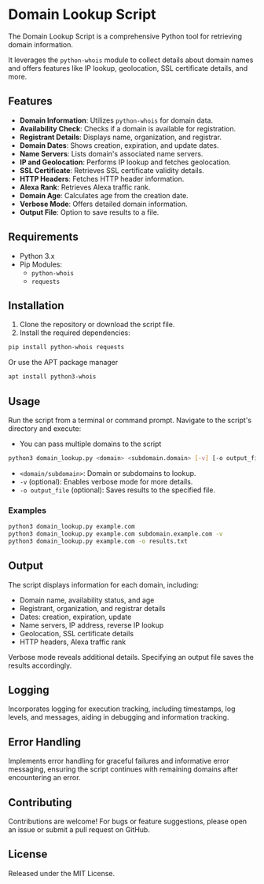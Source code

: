 # Domain Lookup Script

The Domain Lookup Script is a comprehensive Python tool for retrieving domain information.

It leverages the `python-whois` module to collect details about domain names and offers features like IP lookup, geolocation, SSL certificate details, and more.

## Features

- **Domain Information**: Utilizes `python-whois` for domain data.
- **Availability Check**: Checks if a domain is available for registration.
- **Registrant Details**: Displays name, organization, and registrar.
- **Domain Dates**: Shows creation, expiration, and update dates.
- **Name Servers**: Lists domain's associated name servers.
- **IP and Geolocation**: Performs IP lookup and fetches geolocation.
- **SSL Certificate**: Retrieves SSL certificate validity details.
- **HTTP Headers**: Fetches HTTP header information.
- **Alexa Rank**: Retrieves Alexa traffic rank.
- **Domain Age**: Calculates age from the creation date.
- **Verbose Mode**: Offers detailed domain information.
- **Output File**: Option to save results to a file.

## Requirements

- Python 3.x
- Pip Modules:
  - `python-whois`
  - `requests`

## Installation

1. Clone the repository or download the script file.
2. Install the required dependencies:

```bash
pip install python-whois requests
```
Or use the APT package manager
```bash
apt install python3-whois
```

## Usage

Run the script from a terminal or command prompt. Navigate to the script's directory and execute:
  - You can pass multiple domains to the script

```bash
python3 domain_lookup.py <domain> <subdomain.domain> [-v] [-o output_file]
```

- `<domain/subdomain>`: Domain or subdomains to lookup.
- `-v` (optional): Enables verbose mode for more details.
- `-o output_file` (optional): Saves results to the specified file.

### Examples

```bash
python3 domain_lookup.py example.com
python3 domain_lookup.py example.com subdomain.example.com -v
python3 domain_lookup.py example.com -o results.txt
```

## Output

The script displays information for each domain, including:

- Domain name, availability status, and age
- Registrant, organization, and registrar details
- Dates: creation, expiration, update
- Name servers, IP address, reverse IP lookup
- Geolocation, SSL certificate details
- HTTP headers, Alexa traffic rank

Verbose mode reveals additional details. Specifying an output file saves the results accordingly.

## Logging

Incorporates logging for execution tracking, including timestamps, log levels, and messages, aiding in debugging and information tracking.

## Error Handling

Implements error handling for graceful failures and informative error messaging, ensuring the script continues with remaining domains after encountering an error.

## Contributing

Contributions are welcome! For bugs or feature suggestions, please open an issue or submit a pull request on GitHub.

## License

Released under the MIT License.
